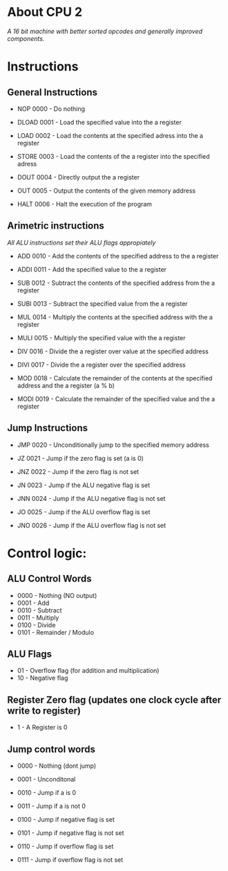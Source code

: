 # About CPU 2

*A 16 bit machine with better sorted opcodes and generally improved components.*

# Instructions

## General Instructions
- NOP    0000 - Do nothing
- DLOAD  0001 - Load the specified value into the a register
- LOAD   0002 - Load the contents at the specified adress into the a register
- STORE  0003 - Load the contents of the a register into the specified adress

- DOUT   0004 - Directly output the a register
- OUT    0005 - Output the contents of the given memory address
- HALT   0006 - Halt the execution of the program


## Arimetric instructions
*All ALU instructions set their ALU flags appropiately*
- ADD    0010 - Add the contents of the specified address to the a register
- ADDI   0011 - Add the specified value to the a register

- SUB    0012 - Subtract the contents of the specified address from the a register
- SUBI   0013 - Subtract the specified value from the a register

- MUL    0014 - Multiply the contents at the specified address with the a register
- MULI   0015 - Multiply the specified value with the a register

- DIV    0016 - Divide the a register over value at the specified address 
- DIVI   0017 - Divide the a register over the specified address

- MOD    0018 - Calculate the remainder of the contents at the specified address and the a register (a % b)
- MODI   0019 - Calculate the remainder of the specified value and the a register


## Jump Instructions
- JMP    0020 - Unconditionally jump to the specified memory address

- JZ     0021 - Jump if the zero flag is set (a is 0)
- JNZ    0022 - Jump if the zero flag is not set

- JN     0023 - Jump if the ALU negative flag is set
- JNN    0024 - Jump if the ALU negative flag is not set
- JO     0025 - Jump if the ALU overflow flag is set
- JNO    0026 - Jump if the ALU overflow flag is not set


# Control logic:

## ALU Control Words

- 0000 - Nothing (NO output)
- 0001 - Add
- 0010 - Subtract
- 0011 - Multiply
- 0100 - Divide
- 0101 - Remainder / Modulo

## ALU Flags 
- 01 - Overflow flag (for addition and multiplication)
- 10 - Negative flag

## Register Zero flag (updates one clock cycle after write to register)
- 1 - A Register is 0

## Jump control words

- 0000 - Nothing (dont jump)
- 0001 - Unconditonal

- 0010 - Jump if a is 0
- 0011 - Jump if a is not 0

- 0100 - Jump if negative flag is set
- 0101 - Jump if negative flag is not set
- 0110 - Jump if overflow flag is set
- 0111 - Jump if overflow flag is not set

